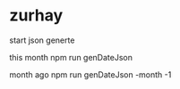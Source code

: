 # zurhay

start json generte 

this month
npm run genDateJson

month ago
npm run genDateJson -month -1